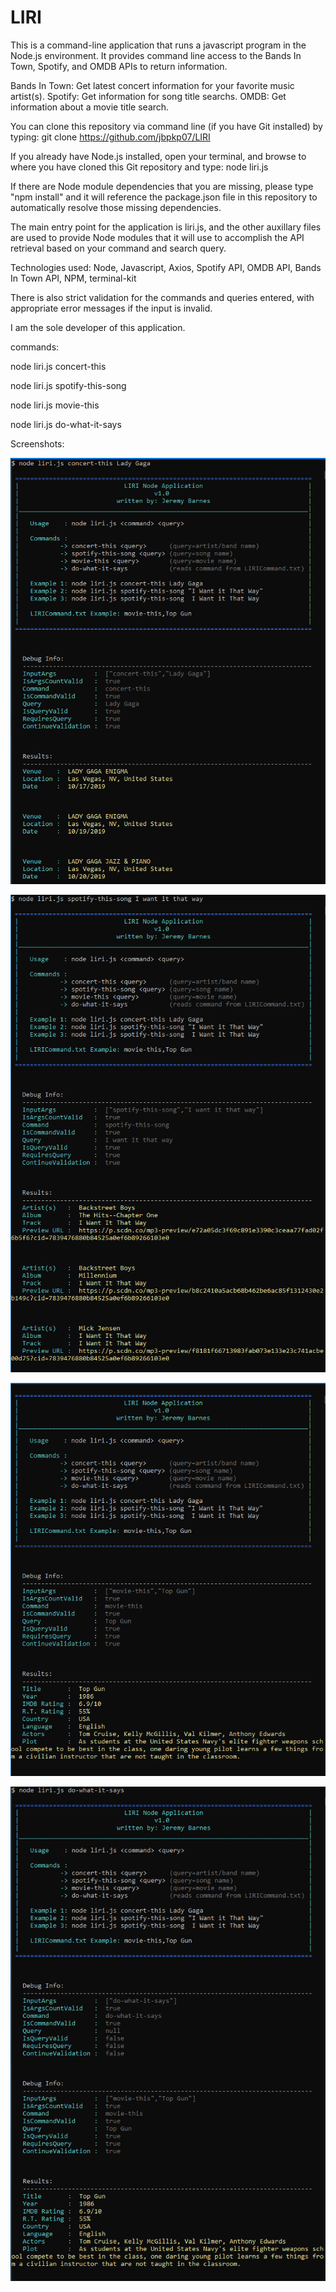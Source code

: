 # LIRI

This is a command-line application that runs a javascript program in the Node.js environment. It provides command line access to the Bands In Town, Spotify, and OMDB APIs to return information.

Bands In Town:  Get latest concert information for your favorite music artist(s).
Spotify:        Get information for song title searchs.
OMDB:           Get information about a movie title search.

You can clone this repository via command line (if you have Git installed) by typing:  git clone https://github.com/jbpkp07/LIRI

If you already have Node.js installed, open your terminal, and browse to where you have cloned this Git repository and type:  node liri.js

If there are Node module dependencies that you are missing, please type "npm install" and it will reference the package.json file in this repository to automatically resolve those missing dependencies.

The main entry point for the application is liri.js, and the other auxillary files are used to provide Node modules that it will use to accomplish the API retrieval based on your command and search query.

Technologies used:  Node, Javascript, Axios, Spotify API, OMDB API, Bands In Town API, NPM, terminal-kit

There is also strict validation for the commands and queries entered, with appropriate error messages if the input is invalid.

I am the sole developer of this application.



commands:

node liri.js concert-this <query>
  
node liri.js spotify-this-song <query>
  
node liri.js movie-this <query>
  
node liri.js do-what-it-says



Screenshots:

![concert-this](https://github.com/jbpkp07/LIRI/blob/master/images/concert-this.png)

![spotify-this-song](https://github.com/jbpkp07/LIRI/blob/master/images/spotify-this-song.png)

![movie-this](https://github.com/jbpkp07/LIRI/blob/master/images/movie-this.png)

![do-what-it-says](https://github.com/jbpkp07/LIRI/blob/master/images/do-what-it-says.png)

